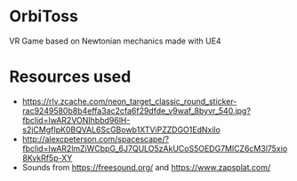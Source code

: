 # OrbiToss
VR Game based on Newtonian mechanics made with UE4

# Resources used
- https://rlv.zcache.com/neon_target_classic_round_sticker-rac9249580b8b4effa3ac2cfa6f29dfde_v9waf_8byvr_540.jpg?fbclid=IwAR2VONIhbbd96lH-s2jCMgfIpK0BQVAL6ScGBowb1XTViPZZDGO1EdNxilo
- http://alexcpeterson.com/spacescape/?fbclid=IwAR2lmZiWCbpG_6J7QULO5zAkUCoS5OEDG7MlCZ6cM3l75xio8KvkRf5p-XY
- Sounds from https://freesound.org/ and https://www.zapsplat.com/
